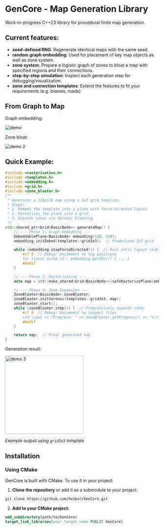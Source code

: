 # GenCore - Map Generation Library

Work-in-progress C++23 library for procedural finite map generation.

## Current features:
- **seed-defined RNG**: Regenerate identical maps with the same seed.
- **random graph embedding**: Used for placement of key map objects as well as zone system.
- **zone system**: Prepare a logistic graph of zones to bloat a map with specified regions and their connections.
- **step-by-step simulation**: Inspect each generation step for debugging/visualization.
- **zone and connection templates**: Extend the features to fit your requirements (e.g. biomes, roads)

## From Graph to Map
Graph embedding:

![demo](https://github.com/user-attachments/assets/017bf8c5-7ca0-4f19-917d-68f625d18965)

Zone bloat:

![demo 2](https://github.com/user-attachments/assets/09b12063-5f3b-4624-9d1b-5494754b1af5)

## Quick Example:

```cpp
#include <rasterization.h>
#include <templates.h>
#include <embedding.h>
#include <grid.h>
#include <zone_bloater.h>
/**
 * Generates a 128x128 map using a 3x3 grid template.
 * Steps:
 * 1. Embeds the template into a plane with force-directed layout.
 * 2. Rasterizes the plane into a grid.
 * 3. Expands zones via Voronoi bloating.
 */
std::shared_ptr<Grid<BasicNode>> generateMap() {
    // --- Phase 1: Graph Embedding ---
    EmbeddablePlane<BasicNode> embedding(128, 128);
    embedding.initEmbed(templates::grid3x3);  // Predefined 3x3 grid

    while (embedding.stepForceDirected()) {  // Runs until layout stabilizes
        #if 0  // Debug: Uncomment to log positions
        for (const auto& id : embedding.getIDs()) { ... }
        #endif
    }

    // --- Phase 2: Rasterization ---
    auto map = std::make_shared<Grid<BasicNode>>(safeRasterizePlane(embedding));

    // --- Phase 3: Zone Expansion ---
    ZoneBloater<BasicNode> zoneBloater;
    zoneBloater.initVoronoi(templates::grid3x3, map);
    zoneBloater.start();
    while (zoneBloater.step()) {  // Progressively expands zones
        #if 0  // Debug: Uncomment to inspect tiles
        std::cout << "Progress: " << zoneBloater.getProgress() << "%\n";
        #endif
    }

    return map;  // Final generated map
}
```
Generation result:

<img width="256" height="256" alt="demo 3" src="https://github.com/user-attachments/assets/7a821efe-d1f4-4566-b7c6-094732f336ca" />

*Example output using `grid3x3` template* 

## Installation

### Using CMake

GenCore is built with CMake. To use it in your project:

1. **Clone the repository** or add it as a submodule to your project:
  ```bash
  git clone https://github.com/he1kor/GenCore.git
  ```

2. **Add to your CMake project:**
  ```CMake
  add_subdirectory(path/to/GenCore)
  target_link_libraries(your_target_name PUBLIC GenCore)
  ```
